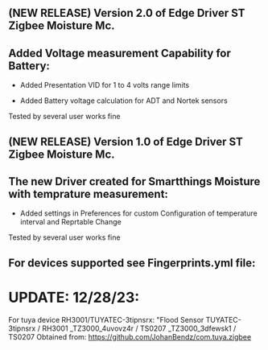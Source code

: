 ## (NEW RELEASE) Version 2.0 of Edge Driver ST Zigbee Moisture Mc.

## Added Voltage measurement Capability for Battery:

- Added Presentation VID for 1 to 4 volts range limits

- Added Battery voltage calculation for ADT and Nortek sensors

Tested by several user works fine

## (NEW RELEASE) Version 1.0 of Edge Driver ST Zigbee Moisture Mc.

## The new Driver created for Smartthings Moisture with temprature measurement:

- Added settings in Preferences for custom Configuration of temperature interval and Reprtable Change

Tested by several user works fine


## For devices supported see Fingerprints.yml file:


# UPDATE: 12/28/23:
For tuya device RH3001/TUYATEC-3tipnsrx:
    "Flood Sensor TUYATEC-3tipnsrx / RH3001 _TZ3000_4uvovz4r / TS0207 _TZ3000_3dfewsk1 / TS0207
Obtained from: https://github.com/JohanBendz/com.tuya.zigbee
